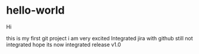 # hello-world

Hi 

this is my first git project
i am very excited
 Integrated jira with github still not integrated
 hope its now integrated
release v1.0
